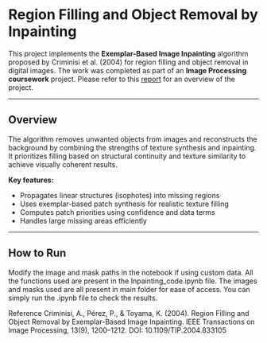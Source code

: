 # Region Filling and Object Removal by Inpainting

This project implements the **Exemplar-Based Image Inpainting** algorithm proposed by Criminisi et al. (2004) for region filling and object removal in digital images. The work was completed as part of an **Image Processing coursework** project. Please refer to this [report](https://github.com/sing1174/Inpainting_large_object_removal/blob/main/Object_removal_by_inpainting_Manpreet_Singh.pdf) for an overview of the project.

---

## Overview

The algorithm removes unwanted objects from images and reconstructs the background by combining the strengths of texture synthesis and inpainting. It prioritizes filling based on structural continuity and texture similarity to achieve visually coherent results.

**Key features:**
- Propagates linear structures (isophotes) into missing regions  
- Uses exemplar-based patch synthesis for realistic texture filling  
- Computes patch priorities using confidence and data terms  
- Handles large missing areas efficiently

---

## How to Run

Modify the image and mask paths in the notebook if using custom data.
All the functions used are present in the Inpainting_code.ipynb file. The images and masks used are all present in main folder for ease of access. You can simply run the .ipynb file to check the results.

Reference
Criminisi, A., Pérez, P., & Toyama, K. (2004). Region Filling and Object Removal by Exemplar-Based Image Inpainting.
IEEE Transactions on Image Processing, 13(9), 1200–1212.
DOI: 10.1109/TIP.2004.833105
